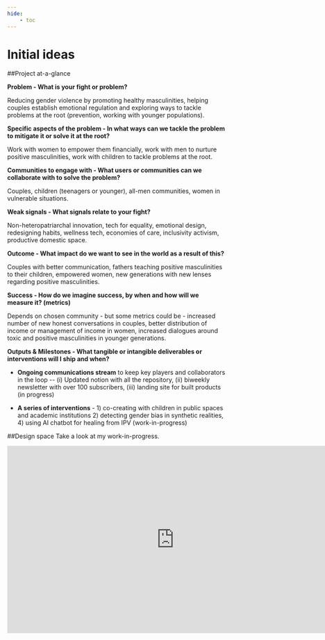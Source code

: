 ```yaml
---
hide:
    - toc
---
```


# Initial ideas

##Project at-a-glance

**Problem - What is your fight or problem?**

Reducing gender violence by promoting healthy masculinities, helping couples establish emotional regulation and exploring ways to tackle problems at the root (prevention, working with younger populations).

**Specific aspects of the problem - In what ways can we tackle the problem to mitigate it or solve it at the root?**

Work with women to empower them financially, work with men to nurture positive masculinities, work with children to tackle problems at the root.

**Communities to engage with - What users or communities can we collaborate with to solve the problem?**

Couples, children (teenagers or younger), all-men communities, women in vulnerable situations.

**Weak signals - What signals relate to your fight?**

Non-heteropatriarchal innovation, tech for equality, emotional design, redesigning habits, wellness tech, economies of care, inclusivity activism, productive domestic space.

**Outcome - What impact do we want to see in the world as a result of this?**

Couples with better communication, fathers teaching positive masculinities to their children, empowered women, new generations with new lenses regarding positive masculinities.

**Success - How do we imagine success, by when and how will we measure it? (metrics)**

Depends on chosen community - but some metrics could be - increased number of new honest conversations in couples, better distribution of income or management of income in women, increased dialogues around toxic and positive masculinities in younger generations.

**Outputs & Milestones - What tangible or intangible deliverables or interventions will I ship and when?**

- **Ongoing communications stream** to keep key players and collaborators in the loop -- (i) Updated notion with all the repository, (ii) biweekly newsletter with over 100 subscribers, (iii) landing site for built products (in progress)

- **A series of interventions** - 1) co-creating with children in public spaces and academic institutions 2) detecting gender bias in synthetic realities, 4) using AI chatbot for healing from IPV (work-in-progress)

##Design space
Take a look at my work-in-progress.

<iframe width="768" height="432" src="https://miro.com/app/live-embed/uXjVPOjdqPU=/?moveToViewport=3180,-1712,4353,1935&embedId=56301764747" frameborder="0" scrolling="no" allowfullscreen></iframe>
